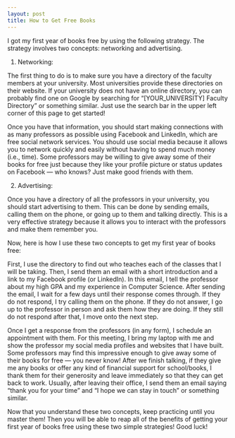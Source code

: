 ```yaml
---
layout: post
title: How to Get Free Books
---
```


I got my first year of books free by using the following strategy. The strategy involves two concepts: networking and advertising.

1. Networking:

The first thing to do is to make sure you have a directory of the faculty members at your university. Most universities provide these directories on their website. If your university does not have an online directory, you can probably find one on Google by searching for “[YOUR_UNIVERSITY] Faculty Directory” or something similar. Just use the search bar in the upper left corner of this page to get started!

Once you have that information, you should start making connections with as many professors as possible using Facebook and LinkedIn, which are free social network services. You should use social media because it allows you to network quickly and easily without having to spend much money (i.e., time). Some professors may be willing to give away some of their books for free just because they like your profile picture or status updates on Facebook — who knows? Just make good friends with them.

2. Advertising:

Once you have a directory of all the professors in your university, you should start advertising to them. This can be done by sending emails, calling them on the phone, or going up to them and talking directly. This is a very effective strategy because it allows you to interact with the professors and make them remember you.

Now, here is how I use these two concepts to get my first year of books free:

First, I use the directory to find out who teaches each of the classes that I will be taking. Then, I send them an email with a short introduction and a link to my Facebook profile (or LinkedIn). In this email, I tell the professor about my high GPA and my experience in Computer Science. After sending the email, I wait for a few days until their response comes through. If they do not respond, I try calling them on the phone. If they do not answer, I go up to the professor in person and ask them how they are doing. If they still do not respond after that, I move onto the next step.

Once I get a response from the professors (in any form), I schedule an appointment with them. For this meeting, I bring my laptop with me and show the professor my social media profiles and websites that I have built. Some professors may find this impressive enough to give away some of their books for free — you never know! After we finish talking, if they give me any books or offer any kind of financial support for school/books, I thank them for their generosity and leave immediately so that they can get back to work. Usually, after leaving their office, I send them an email saying “thank you for your time” and “I hope we can stay in touch” or something similar.

Now that you understand these two concepts, keep practicing until you master them! Then you will be able to reap all of the benefits of getting your first year of books free using these two simple strategies! Good luck!
